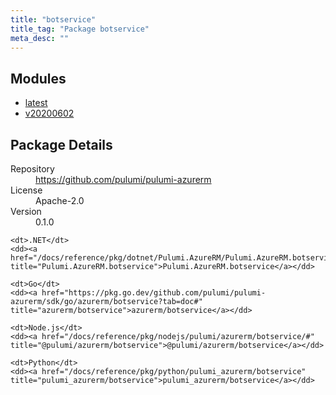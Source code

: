 ```yaml
---
title: "botservice"
title_tag: "Package botservice"
meta_desc: ""
---
```


<!-- WARNING: this file was generated by Pulumi Docs Generator. -->
<!-- Do not edit by hand unless you're certain you know what you are doing! -->



<h2 id="modules">Modules</h2>
<ul class="api">
    <li><a href="latest/" title="latest"><span class="symbol module"></span>latest</a></li>
    <li><a href="v20200602/" title="v20200602"><span class="symbol module"></span>v20200602</a></li>
</ul>

<h2 id="package-details">Package Details</h2>
<dl class="package-details">
	<dt>Repository</dt>
	<dd><a href="https://github.com/pulumi/pulumi-azurerm">https://github.com/pulumi/pulumi-azurerm</a></dd>
	<dt>License</dt>
	<dd>Apache-2.0</dd>
	<dt>Version</dt>
	<dd>0.1.0</dd>
</dl>



<dl class="tabular">

    <dt>.NET</dt>
    <dd><a href="/docs/reference/pkg/dotnet/Pulumi.AzureRM/Pulumi.AzureRM.botservice.html" title="Pulumi.AzureRM.botservice">Pulumi.AzureRM.botservice</a></dd>

    <dt>Go</dt>
    <dd><a href="https://pkg.go.dev/github.com/pulumi/pulumi-azurerm/sdk/go/azurerm/botservice?tab=doc#" title="azurerm/botservice">azurerm/botservice</a></dd>

    <dt>Node.js</dt>
    <dd><a href="/docs/reference/pkg/nodejs/pulumi/azurerm/botservice/#" title="@pulumi/azurerm/botservice">@pulumi/azurerm/botservice</a></dd>

    <dt>Python</dt>
    <dd><a href="/docs/reference/pkg/python/pulumi_azurerm/botservice" title="pulumi_azurerm/botservice">pulumi_azurerm/botservice</a></dd>

</dl>

